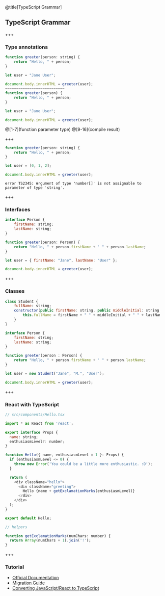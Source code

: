 @title[TypeScript Grammar]
## TypeScript Grammar

+++
### Type annotations
```javascript
function greeter(person: string) {
    return "Hello, " + person;
}

let user = "Jane User";

document.body.innerHTML = greeter(user);
===========================
function greeter(person) {
    return "Hello, " + person;
}

let user = "Jane User";

document.body.innerHTML = greeter(user);

```
@[1-7](function parameter type)
@[9-16](compile result)

+++

```javascript
function greeter(person: string) {
    return "Hello, " + person;
}

let user = [0, 1, 2];

document.body.innerHTML = greeter(user);
```
```
error TS2345: Argument of type 'number[]' is not assignable to parameter of type 'string'.
```

+++
### Interfaces
```javascript
interface Person {
    firstName: string;
    lastName: string;
}

function greeter(person: Person) {
    return "Hello, " + person.firstName + " " + person.lastName;
}

let user = { firstName: "Jane", lastName: "User" };

document.body.innerHTML = greeter(user);
```

+++
### Classes
```javascript
class Student {
    fullName: string;
    constructor(public firstName: string, public middleInitial: string, public lastName: string) {
        this.fullName = firstName + " " + middleInitial + " " + lastName;
    }
}

interface Person {
    firstName: string;
    lastName: string;
}

function greeter(person : Person) {
    return "Hello, " + person.firstName + " " + person.lastName;
}

let user = new Student("Jane", "M.", "User");

document.body.innerHTML = greeter(user);
```

+++
### React with TypeScript
```javascript
// src/components/Hello.tsx

import * as React from 'react';

export interface Props {
  name: string;
  enthusiasmLevel?: number;
}

function Hello({ name, enthusiasmLevel = 1 }: Props) {
  if (enthusiasmLevel <= 0) {
    throw new Error('You could be a little more enthusiastic. :D');
  }

  return (
    <div className="hello">
      <div className="greeting">
        Hello {name + getExclamationMarks(enthusiasmLevel)}
      </div>
    </div>
  );
}

export default Hello;

// helpers

function getExclamationMarks(numChars: number) {
  return Array(numChars + 1).join('!');
}
```

+++
### Tutorial
 - [Official Documentation](https://www.typescriptlang.org/docs/handbook/basic-types.html)
 - [Migration Guide](https://www.typescriptlang.org/docs/handbook/migrating-from-javascript.html)
 - [Converting JavaScript/React to TypeScript](https://github.com/Microsoft/TypeScript-React-Conversion-Guide#typescript-react-conversion-guide)